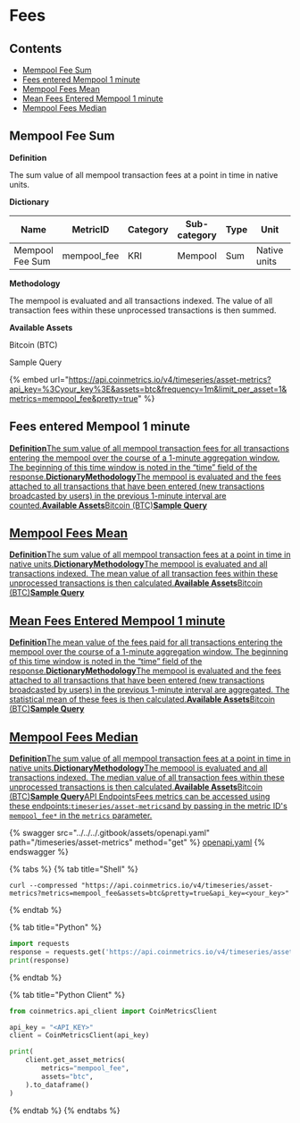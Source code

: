 # Fees

## Contents

* [Mempool Fee Sum](fees-1.md#mempool\_fee)
* [Fees entered Mempool 1 minute](fees-1.md)
* [Mempool Fees Mean](fees-1.md)
* [Mean Fees Entered Mempool 1 minute](fees-1.md)
* [Mempool Fees Median](fees-1.md)

## Mempool Fee Sum <a href="#mempool_fee" id="mempool_fee"></a>

**Definition**

The sum value of all mempool transaction fees at a point in time in native units.

**Dictionary**

| Name            | MetricID     | Category | Sub-category | Type | Unit         | Interval |
| --------------- | ------------ | -------- | ------------ | ---- | ------------ | -------- |
| Mempool Fee Sum | mempool\_fee | KRI      | Mempool      | Sum  | Native units | 1m       |

**Methodology**

The mempool is evaluated and all transactions indexed. The value of all transaction fees within these unprocessed transactions is then summed.

**Available Assets**

Bitcoin (BTC)

Sample Query

{% embed url="https://api.coinmetrics.io/v4/timeseries/asset-metrics?api_key=%3Cyour_key%3E&assets=btc&frequency=1m&limit_per_asset=1&metrics=mempool_fee&pretty=true" %}

## Fees entered Mempool 1 minute <a href="#mempool_fee_entered" id="mempool_fee_entered"></a>

[**Definition**The sum value of all mempool transaction fees for all transactions entering the mempool over the course of a 1-minute aggregation window. The beginning of this time window is noted in the “time” field of the response.**DictionaryMethodology**The mempool is evaluated and the fees attached to all transactions that have been entered (new transactions broadcasted by users) in the previous 1-minute interval are counted.**Available Assets**Bitcoin (BTC)**Sample Query**](fees-1.md#mempool\_fee\_entered)

## [Mempool Fees Mean](fees-1.md#mempool\_fee\_entered) <a href="#mempool_fee_mean" id="mempool_fee_mean"></a>

[**Definition**The sum value of all mempool transaction fees at a point in time in native units.**DictionaryMethodology**The mempool is evaluated and all transactions indexed. The mean value of all transaction fees within these unprocessed transactions is then calculated.**Available Assets**Bitcoin (BTC)**Sample Query**](fees-1.md#mempool\_fee\_mean)

## [Mean Fees Entered Mempool 1 minute](fees-1.md#mempool\_fee\_mean) <a href="#mempool_fee_mean_entered" id="mempool_fee_mean_entered"></a>

[**Definition**The mean value of the fees paid for all transactions entering the mempool over the course of a 1-minute aggregation window. The beginning of this time window is noted in the “time” field of the response.**DictionaryMethodology**The mempool is evaluated and the fees attached to all transactions that have been entered (new transactions broadcasted by users) in the previous 1-minute interval are aggregated. The statistical mean of these fees is then calculated.**Available Assets**Bitcoin (BTC)**Sample Query**](fees-1.md#mempool\_fee\_mean\_entered)

## [Mempool Fees Median](fees-1.md#mempool\_fee\_mean\_entered) <a href="#mempool_fee_median" id="mempool_fee_median"></a>

[**Definition**The sum value of all mempool transaction fees at a point in time in native units.**DictionaryMethodology**The mempool is evaluated and all transactions indexed. The median value of all transaction fees within these unprocessed transactions is then calculated.**Available Assets**Bitcoin (BTC)**Sample Query**API EndpointsFees metrics can be accessed using these endpoints:`timeseries/asset-metrics`and by passing in the metric ID's `mempool_fee*` in the `metrics` parameter.](fees-1.md#mempool\_fee\_median)

{% swagger src="../../../.gitbook/assets/openapi.yaml" path="/timeseries/asset-metrics" method="get" %}
[openapi.yaml](../../../.gitbook/assets/openapi.yaml)
{% endswagger %}

{% tabs %}
{% tab title="Shell" %}
```shell
curl --compressed "https://api.coinmetrics.io/v4/timeseries/asset-metrics?metrics=mempool_fee&assets=btc&pretty=true&api_key=<your_key>"
```
{% endtab %}

{% tab title="Python" %}
```python
import requests
response = requests.get('https://api.coinmetrics.io/v4/timeseries/asset-metrics?metrics=mempool_fee&assets=btc&pretty=true&api_key=<your_key>').json()
print(response)
```
{% endtab %}

{% tab title="Python Client" %}
```python
from coinmetrics.api_client import CoinMetricsClient

api_key = "<API_KEY>"
client = CoinMetricsClient(api_key)

print(
    client.get_asset_metrics(
        metrics="mempool_fee", 
        assets="btc",
    ).to_dataframe()
)
```
{% endtab %}
{% endtabs %}
